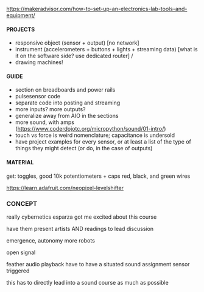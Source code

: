 https://makeradvisor.com/how-to-set-up-an-electronics-lab-tools-and-equipment/


#### PROJECTS
- responsive object (sensor + output) [no network]
- instrument (accelerometers + buttons + lights + streaming data) [what is it on the software side? use dedicated router]
/
- drawing machines!


#### GUIDE
- section on breadboards and power rails
- pulsesensor code
- separate code into posting and streaming
- more inputs? more outputs?
- generalize away from AIO in the sections
- more sound, with amps (https://www.coderdojotc.org/micropython/sound/01-intro/)
- touch vs force is weird nomenclature; capacitance is undersold
- have project examples for every sensor, or at least a list of the type of things they might detect (or do, in the case of outputs)


#### MATERIAL

get: toggles, good 10k potentiometers + caps
red, black, and green wires

https://learn.adafruit.com/neopixel-levelshifter


### CONCEPT

really cybernetics
esparza got me excited about this course

have them present artists AND readings to lead discussion

emergence, autonomy
more robots





open signal

feather audio playback
have to have a situated sound assignment
sensor triggered

this has to directly lead into a sound course as much as possible